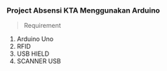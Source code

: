 
### Project Absensi KTA Menggunakan Arduino 

>Requirement
1. Arduino Uno
2. RFID
3. USB HIELD
4. SCANNER USB
